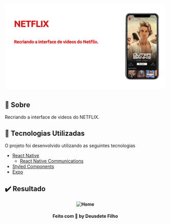 <h1 align="center">
  <img src="/github/logo.png">
<br>

<a id="sobre"></a>

## :bookmark: Sobre

Recriando a interface de videos do NETFLIX.

## :rocket: Tecnologias Utilizadas

O projeto foi desenvolvido utilizando as seguintes tecnologias

- [React Native](https://reactnative.dev/)
  - [React Native Communications](react-native-communications)
- [Styled Components](https://styled-components.com/)
- [Expo](https://expo.io/)

## :heavy_check_mark: Resultado

<h4 align="center">
    <img alt="Home" title="#home" width="450px" src="github/gif.gif">
</h4>

<h4 align="center">
    Feito com 💜 by Deusdete Filho</a>
</h4>
